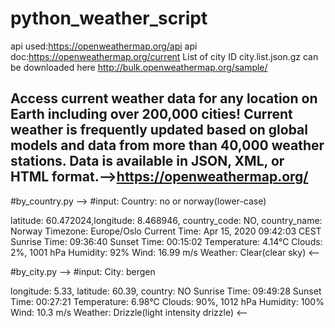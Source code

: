 # python_weather_script
api used:https://openweathermap.org/api
api doc:https://openweathermap.org/current
List of city ID city.list.json.gz can be downloaded here http://bulk.openweathermap.org/sample/

Access current weather data for any location on Earth including over 200,000 cities!
Current weather is frequently updated based on global models and data from more than 40,000 weather stations. Data is available in JSON, XML, or HTML format.-->https://openweathermap.org/
----------------------------------------------------------------------------------------------------------------------------------------

#by_country.py
-->
#input: Country: no or norway(lower-case)

latitude: 60.472024,longitude: 8.468946, country_code: NO, country_name: Norway
Timezone: Europe/Oslo
Current Time: Apr 15, 2020 09:42:03 CEST
Sunrise Time: 09:36:40
Sunset Time: 00:15:02
Temperature: 4.14°C
Clouds: 2%, 1001 hPa
Humidity: 92%
Wind: 16.99 m/s
Weather: Clear(clear sky)
<--

#by_city.py
-->
#input: City: bergen

longitude: 5.33, latitude: 60.39, country: NO
Sunrise Time: 09:49:28
Sunset Time: 00:27:21
Temperature: 6.98°C
Clouds: 90%, 1012 hPa
Humidity: 100%
Wind: 10.3 m/s
Weather: Drizzle(light intensity drizzle)
<--
